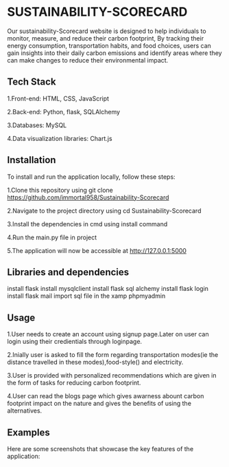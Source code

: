  # SUSTAINABILITY-SCORECARD
 
 Our sustainability-Scorecard website is designed to help individuals to monitor, measure, and reduce their carbon footprint, By tracking their energy consumption, transportation habits, and food choices, users can gain insights into their daily carbon emissions and identify areas where they can make changes to reduce their environmental impact.
 <h2>Tech Stack</h2>
 
  1.Front-end: HTML, CSS, JavaScript
  
  2.Back-end: Python, flask, SQLAlchemy
  
  3.Databases: MySQL
  
  4.Data visualization libraries: Chart.js
  
<h2>Installation</h2>
To install and run the application locally, follow these steps:

1.Clone this repository using git clone https://github.com/immortal958/Sustainability-Scorecard

2.Navigate to the project directory using cd Sustainability-Scorecard

3.Install the dependencies in cmd using install command

4.Run the main.py file in project

5.The application will now be accessible at http://127.0.0.1:5000

<h2>Libraries and dependencies</h2>
install flask
install mysqlclient
install flask sql alchemy
install flask login
install flask mail
import sql file in the xamp phpmyadmin

<h2>Usage</h2>

1.User needs to create an account using signup page.Later on user can login using their credientials through loginpage.

2.Inially user is asked to fill the form regarding transportation modes(ie the distance travelled in these modes),food-style() and electricity.

3.User is provided with personalized recommendations which are given in the form of tasks for reducing carbon footprint.

4.User can read the blogs page which gives awarness abount carbon footprint impact on the nature and gives the benefits of using the alternatives.

<h2>Examples</h2>

Here are some screenshots that showcase the key features of the application:

